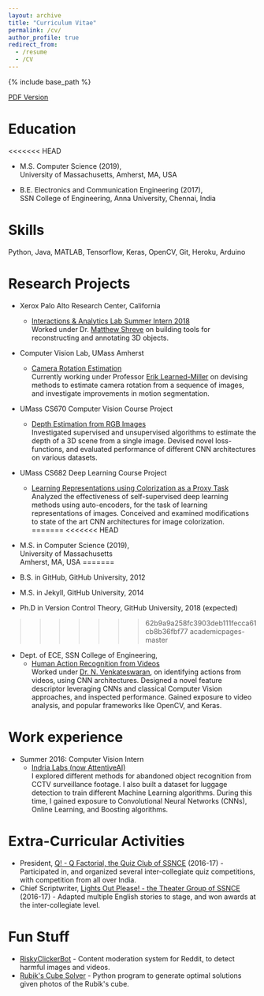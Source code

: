 ```yaml
---
layout: archive
title: "Curriculum Vitae"
permalink: /cv/
author_profile: true
redirect_from:
  - /resume
  - /CV
---
```


{% include base_path %}

<u><a href="http://svrao.ml/files/SreenivasVenkobaraoResume.pdf">PDF Version</a></u>

Education
======
<<<<<<< HEAD
* M.S. Computer Science (2019),<br/>  University of Massachusetts, Amherst, MA, USA

* B.E. Electronics and Communication Engineering (2017), <br/> SSN College of Engineering, Anna University,  Chennai, India

Skills
======
Python, Java, MATLAB, Tensorflow, Keras, OpenCV, Git, Heroku, Arduino
 
Research Projects
======
* Xerox Palo Alto Research Center, California
	* <u>Interactions & Analytics Lab Summer Intern 2018</u> <br/>  Worked under Dr. <u><a href="https://www.parc.com/about/people/3058/matthew-shreve.html">Matthew Shreve</a></u> on building tools for reconstructing and annotating 3D objects.

* Computer Vision Lab, UMass Amherst
	* <u>Camera Rotation Estimation</u> <br/>  Currently working under Professor <u><a href="http://people.cs.umass.edu/~elm/">Erik Learned-Miller</a></u> on devising methods to estimate camera rotation from a sequence of images, and investigate improvements in motion segmentation.
	
*	UMass CS670 Computer Vision Course Project
	* <u>Depth Estimation from RGB Images</u>  <br/> Investigated supervised and unsupervised algorithms to estimate the depth of a 3D scene from a single image. Devised novel loss-functions, and evaluated performance of different CNN architectures on various datasets. 
	
*	UMass CS682 Deep Learning Course Project <br/>
	* <u>Learning Representations using Colorization as a Proxy Task</u><br/> Analyzed the effectiveness of self-supervised deep learning methods using auto-encoders, for the task of learning representations of images. Conceived and examined modifications to state of the art CNN architectures for image colorization. 
=======
<<<<<<< HEAD
* M.S. in Computer Science (2019),<br/>
	  University of Massachusetts<br/>
	  Amherst, MA, USA
=======
* B.S. in GitHub, GitHub University, 2012
* M.S. in Jekyll, GitHub University, 2014
* Ph.D in Version Control Theory, GitHub University, 2018 (expected)
>>>>>>> 62b9a9a258fc3903deb111fecca61cb8b36fbf77
>>>>>>> academicpages-master

* Dept. of ECE, SSN College of Engineering, 
	* <u>Human Action Recognition from Videos </u> <br/> Worked under <u><a href= "http://www.ssn.edu.in/?page_id=1892"> Dr. N. Venkateswaran</a></u>, on identifying actions from videos, using CNN architectures. Designed a novel feature descriptor leveraging CNNs and classical Computer Vision approaches, and inspected performance. Gained exposure to video analysis, and popular frameworks like OpenCV, and Keras.
	
Work experience
======
* Summer 2016: Computer Vision Intern
  * <u><a href="https://attentive.ai">Indria Labs (now AttentiveAI)</a></u> <br/>I explored different methods for abandoned object recognition from CCTV surveillance footage. I also built a dataset for luggage detection to train different Machine Learning algorithms. During this time, I gained exposure to Convolutional Neural Networks (CNNs), Online Learning, and Boosting algorithms. 
  
Extra-Curricular Activities
======
* President, <u><a href="https://www.facebook.com/QFactorial/">Q! - Q Factorial, the Quiz Club of SSNCE</a></u> (2016-17) - Participated in, and organized several inter-collegiate quiz competitions, with competition from all over India.
* Chief Scriptwriter, <u><a href="https://www.facebook.com/LightsOutPlease/">Lights Out Please! - the Theater Group of SSNCE</a></u> (2016-17) - Adapted multiple English stories to stage, and won awards at the inter-collegiate level.


Fun Stuff
======
* <u><a href="https://github.com/sreenivasvrao/riskyclickerbot">RiskyClickerBot</a></u> - Content moderation system for Reddit, to detect harmful images and videos. 
* <u><a href="http://github.com/sreenivasvrao/cube-solver">Rubik's Cube Solver</a></u> - Python program to generate optimal solutions given photos of the Rubik's cube.
